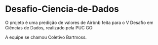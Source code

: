 # Desafio-Ciencia-de-Dados
O projeto é uma predição de valores de Airbnb feita para o V Desafio em Ciências de Dados, realizado pela PUC GO

A equipe se chamou Coletivo Bartmoss.

